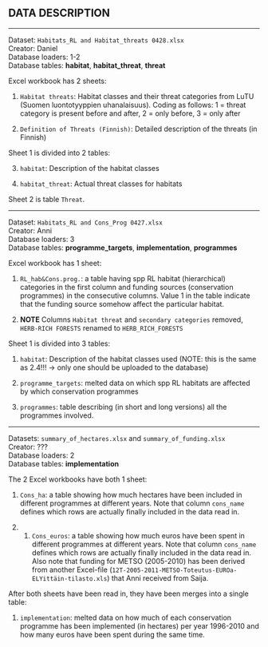 ## DATA DESCRIPTION

*** 
Dataset: `Habitats_RL and Habitat_threats 0428.xlsx`  
Creator: Daniel  
Database loaders: 1-2  
Database tables: **habitat**, **habitat_threat**, **threat**  

Excel workbook has 2 sheets:

  1. `Habitat threats`: Habitat classes and their threat categories from LuTU
      (Suomen luontotyyppien uhanalaisuus). Coding as follows: 1 = threat
      category is present before and after, 2 = only before, 3 = only after

  2. `Definition of Threats (Finnish)`: Detailed description of the threats
      (in Finnish)

Sheet 1 is divided into 2 tables:

  3. `habitat`: Description of the habitat classes

  4. `habitat_threat`: Actual threat classes for habitats

Sheet 2 is table `Threat`.

***
Dataset: `Habitats_RL and Cons_Prog 0427.xlsx`  
Creator: Anni  
Database loaders: 3  
Database tables: **programme_targets**, **implementation**, **programmes**  

Excel workbook has 1 sheet:

  1. `RL_hab&Cons.prog.`: a table having spp RL habitat (hierarchical) 
      categories in the first column and funding sources (conservation 
      programmes) in the consecutive columns. Value 1 in the table indicate
      that the funding source somehow affect the particular habitat.

  2. **NOTE** Columns `Habitat threat` and `secondary categories` removed,
     `HERB-RICH FORESTS` renamed to `HERB_RICH_FORESTS`

Sheet 1 is divided into 3 tables:  

  1. `habitat`: Description of the habitat classes used (NOTE: this is the
      same as 2.4!!! -> only one should be uploaded to the database)
    
  2. `programme_targets`: melted data on which spp RL habitats are affected by 
      which conservation programmes

  3. `programmes`: table describing (in short and long versions) all the 
      programmes involved.

***
Datasets: `summary_of_hectares.xlsx` and `summary_of_funding.xlsx`  
Creator: ???  
Database loaders: 2  
Database tables: **implementation**   

The 2 Excel workbooks have both 1 sheet:

  1. `Cons_ha`: a table showing how much hectares have been included in 
  different programmes at different years. Note that column `cons_name` defines
  which rows are actually finally included in the data read in.

  2. 1. `Cons_euros`: a table showing how much euros have been spent in 
  different programmes at different years. Note that column `cons_name` defines
  which rows are actually finally included in the data read in. Also note that
  funding for METSO (2005-2010) has been derived from another Excel-file 
  (`12T-2005-2011-METSO-Toteutus-EUROa-ELYittäin-tilasto.xls`) that Anni 
  received from Saija.
  
After both sheets have been read in, they have been merges into a single table:

  1. `implementation`: melted data on how much of each conservation programme
      has been implemented (in hectares) per year 1996-2010 and how many euros
      have been spent during the same time.
